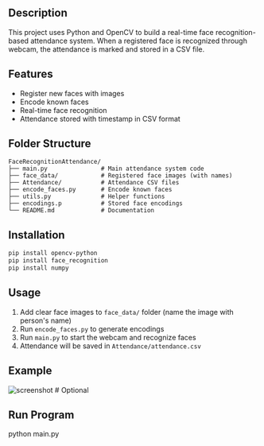 ## Description
This project uses Python and OpenCV to build a real-time face recognition-based attendance system. When a registered face is recognized through webcam, the attendance is marked and stored in a CSV file.

## Features
- Register new faces with images
- Encode known faces
- Real-time face recognition
- Attendance stored with timestamp in CSV format

## Folder Structure
```
FaceRecognitionAttendance/
├── main.py               # Main attendance system code
├── face_data/            # Registered face images (with names)
├── Attendance/           # Attendance CSV files
├── encode_faces.py       # Encode known faces
├── utils.py              # Helper functions
├── encodings.p           # Stored face encodings
└── README.md             # Documentation
```

## Installation
```bash
pip install opencv-python
pip install face_recognition
pip install numpy
```

## Usage
1. Add clear face images to `face_data/` folder (name the image with person's name)
2. Run `encode_faces.py` to generate encodings
3. Run `main.py` to start the webcam and recognize faces
4. Attendance will be saved in `Attendance/attendance.csv`

## Example
![screenshot](screenshot.png)  # Optional

## Run Program
python main.py